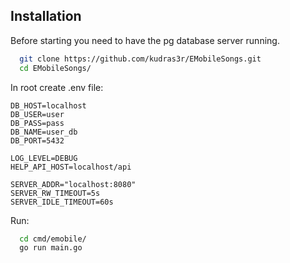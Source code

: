 
## Installation

Before starting you need to have the pg database server running.

```bash
  git clone https://github.com/kudras3r/EMobileSongs.git
  cd EMobileSongs/
```

In root create .env file:

```env
DB_HOST=localhost
DB_USER=user
DB_PASS=pass
DB_NAME=user_db
DB_PORT=5432

LOG_LEVEL=DEBUG
HELP_API_HOST=localhost/api

SERVER_ADDR="localhost:8080"
SERVER_RW_TIMEOUT=5s
SERVER_IDLE_TIMEOUT=60s
```

Run:
```bash
  cd cmd/emobile/
  go run main.go
```
    